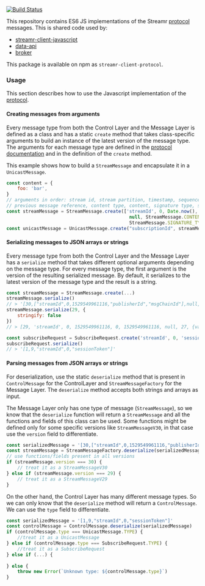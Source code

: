[![Build Status](https://travis-ci.com/streamr-dev/streamr-client-protocol-js.svg?branch=master)](https://travis-ci.com/streamr-dev/streamr-client-protocol-js)

This repository contains ES6 JS implementations of the Streamr [protocol](https://github.com/streamr-dev/streamr-specs/blob/master/PROTOCOL.md) messages. This is shared code used by:
 
 - [streamr-client-javascript](https://github.com/streamr-dev/streamr-client-javascript)
 - [data-api](https://github.com/streamr-dev/data-api)
 - [broker](https://github.com/streamr-dev/broker)
 
 This package is available on npm as `streamr-client-protocol`.

### Usage

This section describes how to use the Javascript implementation of the [protocol](https://github.com/streamr-dev/streamr-specs/blob/master/PROTOCOL.md).

#### Creating messages from arguments

Every message type from both the Control Layer and the Message Layer is defined as a class and has a static `create` method that takes class-specific arguments to build an instance of the latest version of the message type. The arguments for each message type are defined in the [protocol documentation](https://github.com/streamr-dev/streamr-specs/blob/master/PROTOCOL.md) and in the definition of the `create` method.

This example shows how to build a `StreamMessage` and encapsulate it in a  `UnicastMessage`.

```javascript
const content = {
    foo: 'bar',
}
// arguments in order: stream id, stream partition, timestamp, sequence number, publisher id, message chain id,
// previous message reference, content type, content, signature type, signature
const streamMessage = StreamMessage.create(['streamId', 0, Date.now(), 0, 'publisherId', 'msgChainId'],
                                             null, StreamMessage.CONTENT_TYPES.JSON, content,
                                             StreamMessage.SIGNATURE_TYPES.NONE, null)
const unicastMessage = UnicastMessage.create("subscriptionId", streamMessage)
```

#### Serializing messages to JSON arrays or strings

Every message type from both the Control Layer and the Message Layer has a `serialize` method that takes different optional arguments depending on the message type. For every message type, the first argument is the version of the resulting serialized message. By default, it serializes to the latest version of the message type and the result is a string.

```javascript
const streamMessage = StreamMessage.create(...)
streamMessage.serialize()
// > '[30,["streamId",0,1529549961116,"publisherId","msgChainId"],null,27,{"foo":"bar"},0,null]'
streamMessage.serialize(29, {
    stringify: false
})
// > [29, 'streamId', 0, 1529549961116, 0, 1529549961116, null, 27, {valid: "json"}, 0, null, null]

const subscribeRequest = SubscribeRequest.create('streamId', 0, 'sessionToken')
subscribeRequest.serialize()
// > '[1,9,"streamId",0,"sessionToken"]'
```

#### Parsing messages from JSON arrays or strings

For deserialization, use the static `deserialize` method that is present in `ControlMessage` for the ControlLayer and `StreamMessageFactory` for the Message Layer. The `deserialize` method accepts both strings and arrays as input.

The Message Layer only has one type of message (`StreamMessage`), so we know that the `deserialize` function will return a `StreamMessage` and all the functions and fields of this class can be used. Some functions might be defined only for some specific versions like `StreamMessageV30`, in that case use the `version` field to differentiate.

```javascript
const serializedMessage = '[30,["streamId",0,1529549961116,"publisherId","msgChainId"],null,27,{"foo":"bar"},0,null]'
const streamMessage = StreamMessageFactory.deserialize(serializedMessage)
// use functions/fields present in all versions
if (streamMessage.version === 30) {
    // treat it as a StreamMessageV30
} else if (streamMessage.version === 29) {
    // treat it as a StreamMessageV29
}
``` 

On the other hand, the Control Layer has many different message types. So we can only know that the `deserialize` method will return a `ControlMessage`. We can use the `type` field to differentiate.

```javascript
const serializedMessage = '[1,9,"streamId",0,"sessionToken"]'
const controlMessage = ControlMessage.deserialize(serializedMessage)
if (controlMessage.type === UnicastMessage.TYPE) {
    //treat it as a UnicastMessage
} else if (controlMessage.type === SubscribeRequest.TYPE) {
    //treat it as a SubscribeRequest
} else if (...) {
    
} else {
    throw new Error(`Unknown type: ${controlMessage.type}`)
}
```
